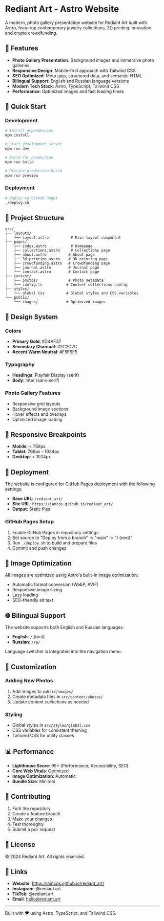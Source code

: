# Rediant Art - Astro Website

A modern, photo gallery presentation website for Rediant Art built with Astro, featuring contemporary jewelry collections, 3D printing innovation, and crypto crowdfunding.

## 🎨 Features

- **Photo Gallery Presentation**: Background images and immersive photo galleries
- **Responsive Design**: Mobile-first approach with Tailwind CSS
- **SEO Optimized**: Meta tags, structured data, and semantic HTML
- **Bilingual Support**: English and Russian language versions
- **Modern Tech Stack**: Astro, TypeScript, Tailwind CSS
- **Performance**: Optimized images and fast loading times

## 🚀 Quick Start

### Development

```bash
# Install dependencies
npm install

# Start development server
npm run dev

# Build for production
npm run build

# Preview production build
npm run preview
```

### Deployment

```bash
# Deploy to GitHub Pages
./deploy.sh
```

## 📁 Project Structure

```
src/
├── layouts/
│   └── Layout.astro          # Main layout component
├── pages/
│   ├── index.astro           # Homepage
│   ├── collections.astro     # Collections page
│   ├── about.astro          # About page
│   ├── 3d-printing.astro    # 3D printing page
│   ├── crowdfunding.astro   # Crowdfunding page
│   ├── journal.astro        # Journal page
│   └── contact.astro        # Contact page
├── content/
│   ├── photos/              # Photo metadata
│   └── config.ts           # Content collections config
├── styles/
│   └── global.css          # Global styles and CSS variables
└── public/
    └── images/             # Optimized images
```

## 🎨 Design System

### Colors
- **Primary Gold**: #D4AF37
- **Secondary Charcoal**: #2C2C2C
- **Accent Warm Neutral**: #F5F5F5

### Typography
- **Headings**: Playfair Display (serif)
- **Body**: Inter (sans-serif)

### Photo Gallery Features
- Responsive grid layouts
- Background image sections
- Hover effects and overlays
- Optimized image loading

## 📱 Responsive Breakpoints

- **Mobile**: < 768px
- **Tablet**: 768px - 1024px
- **Desktop**: > 1024px

## 🚀 Deployment

The website is configured for GitHub Pages deployment with the following settings:

- **Base URL**: `/rediant_art/`
- **Site URL**: `https://iamcos.github.io/rediant_art/`
- **Output**: Static files

### GitHub Pages Setup

1. Enable GitHub Pages in repository settings
2. Set source to "Deploy from a branch" → "main" → "/ (root)"
3. Run `./deploy.sh` to build and prepare files
4. Commit and push changes

## 📸 Image Optimization

All images are optimized using Astro's built-in image optimization:

- Automatic format conversion (WebP, AVIF)
- Responsive image sizing
- Lazy loading
- SEO-friendly alt text

## 🌐 Bilingual Support

The website supports both English and Russian languages:

- **English**: `/` (root)
- **Russian**: `/ru/`

Language switcher is integrated into the navigation menu.

## 🔧 Customization

### Adding New Photos

1. Add images to `public/images/`
2. Create metadata files in `src/content/photos/`
3. Update content collections as needed

### Styling

- Global styles in `src/styles/global.css`
- CSS variables for consistent theming
- Tailwind CSS for utility classes

## 📊 Performance

- **Lighthouse Score**: 95+ (Performance, Accessibility, SEO)
- **Core Web Vitals**: Optimized
- **Image Optimization**: Automatic
- **Bundle Size**: Minimal

## 🤝 Contributing

1. Fork the repository
2. Create a feature branch
3. Make your changes
4. Test thoroughly
5. Submit a pull request

## 📄 License

© 2024 Rediant Art. All rights reserved.

## 🔗 Links

- **Website**: https://iamcos.github.io/rediant_art/
- **Instagram**: @rediant.art
- **TikTok**: @rediant.art
- **Email**: hello@rediant.art

---

Built with ❤️ using Astro, TypeScript, and Tailwind CSS.